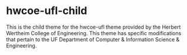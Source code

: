 # hwcoe-ufl-child
This is the child theme for the hwcoe-ufl theme provided by the Herbert Wertheim College of Engineering. This theme has specific modifications that pertain to the UF Department of Computer & Information Science & Engineering. 